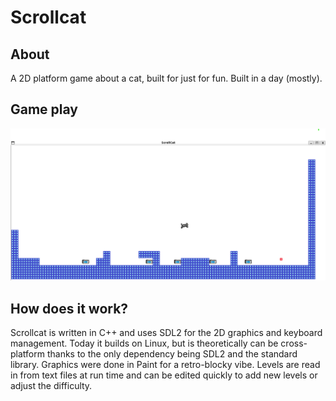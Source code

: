 # Scrollcat

## About

A 2D platform game about a cat, built for just for fun. Built in a day (mostly).

## Game play

![Scrollcat](/assets/scrollcat.png)

## How does it work?

Scrollcat is written in C++ and uses SDL2 for the 2D graphics and keyboard management. Today it
builds on Linux, but is theoretically can be cross-platform thanks to the only dependency being
SDL2 and the standard library. Graphics were done in Paint for a retro-blocky vibe. Levels
are read in from text files at run time and can be edited quickly to add new levels or adjust
the difficulty.